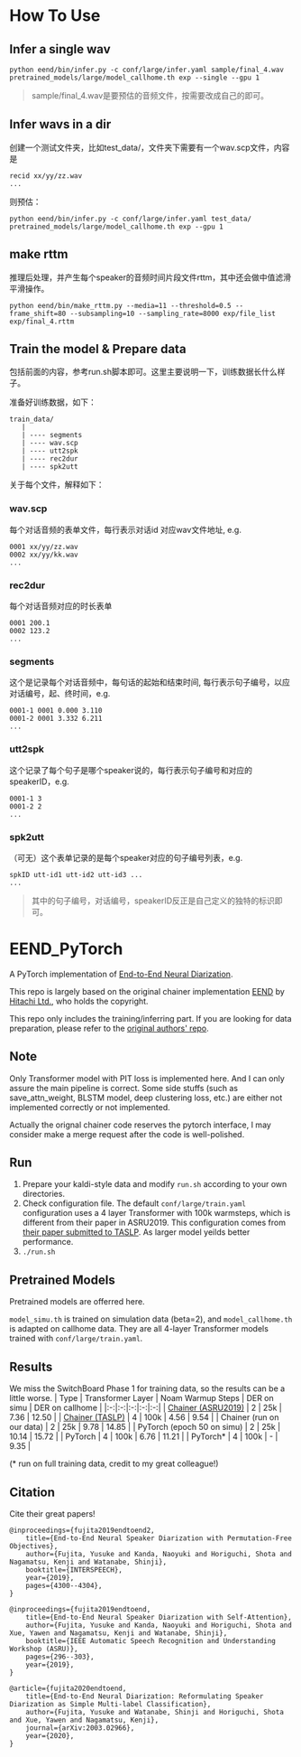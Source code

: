 # How To Use
## Infer a single wav
```
python eend/bin/infer.py -c conf/large/infer.yaml sample/final_4.wav pretrained_models/large/model_callhome.th exp --single --gpu 1
```
> sample/final_4.wav是要预估的音频文件，按需要改成自己的即可。

## Infer wavs in a dir
创建一个测试文件夹，比如test_data/，文件夹下需要有一个wav.scp文件，内容是
```
recid xx/yy/zz.wav
... 
```
则预估：
```
python eend/bin/infer.py -c conf/large/infer.yaml test_data/ pretrained_models/large/model_callhome.th exp --gpu 1
```

## make rttm
推理后处理，并产生每个speaker的音频时间片段文件rttm，其中还会做中值滤滑平滑操作。
```
python eend/bin/make_rttm.py --media=11 --threshold=0.5 --frame_shift=80 --subsampling=10 --sampling_rate=8000 exp/file_list exp/final_4.rttm
```

## Train the model & Prepare data
包括前面的内容，参考run.sh脚本即可。这里主要说明一下，训练数据长什么样子。

准备好训练数据，如下：
```
train_data/
   |
   | ---- segments
   | ---- wav.scp
   | ---- utt2spk
   | ---- rec2dur
   | ---- spk2utt
```
关于每个文件，解释如下：
### wav.scp
每个对话音频的表单文件，每行表示对话id 对应wav文件地址, e.g.
```
0001 xx/yy/zz.wav
0002 xx/yy/kk.wav
...
```

### rec2dur
每个对话音频对应的时长表单
```
0001 200.1
0002 123.2
...
```

### segments
这个是记录每个对话音频中，每句话的起始和结束时间, 每行表示句子编号，以应对话编号，起、终时间，e.g.
```
0001-1 0001 0.000 3.110
0001-2 0001 3.332 6.211
...
```

### utt2spk
这个记录了每个句子是哪个speaker说的，每行表示句子编号和对应的speakerID，e.g.
```
0001-1 3
0001-2 2
...
```

### spk2utt
（可无）这个表单记录的是每个speaker对应的句子编号列表，e.g.
```
spkID utt-id1 utt-id2 utt-id3 ...
...
```

> 其中的句子编号，对话编号，speakerID反正是自己定义的独特的标识即可。

# EEND_PyTorch
A PyTorch implementation of [End-to-End Neural Diarization](https://ieeexplore.ieee.org/document/9003959).

This repo is largely based on the original chainer implementation [EEND](https://github.com/hitachi-speech/EEND) by [Hitachi Ltd.](https://github.com/hitachi-speech), who holds the copyright.

This repo only includes the training/inferring part. If you are looking for data preparation, please refer to the [original authors' repo](https://github.com/hitachi-speech/EEND/blob/master/egs/callhome/v1/run_prepare_shared.sh).

## Note
Only Transformer model with PIT loss is implemented here. And I can only assure the main pipeline is correct. Some side stuffs (such as save_attn_weight, BLSTM model, deep clustering loss, etc.) are either not implemented correctly or not implemented.

Actually the orignal chainer code reserves the pytorch interface, I may consider make a merge request after the code is well-polished.

## Run
1. Prepare your kaldi-style data and modify `run.sh` according to your own directories.
2. Check configuration file. The default `conf/large/train.yaml` configuration uses a 4 layer Transformer with 100k warmsteps, which is different from their paper in ASRU2019. This configuration comes from [their paper submitted to TASLP](https://arxiv.org/abs/2003.02966). As larger model yeilds better performance.
3. `./run.sh`

## Pretrained Models
Pretrained models are offerred here.

`model_simu.th` is trained on simulation data (beta=2), and `model_callhome.th` is adapted on callhome data. They are all 4-layer Transformer models trained with `conf/large/train.yaml`.

## Results
We miss the SwitchBoard Phase 1 for training data, so the results can be a little worse.
| Type | Transformer Layer | Noam Warmup Steps | DER on simu | DER on callhome |
|:-:|:-:|:-:|:-:|:-:|
| [Chainer (ASRU2019)](https://ieeexplore.ieee.org/document/9003959) | 2 | 25k | 7.36 | 12.50 |
| [Chainer (TASLP)](https://arxiv.org/pdf/2003.02966.pdf) | 4 | 100k | 4.56 | 9.54 |
| Chainer (run on our data) | 2 | 25k | 9.78 | 14.85 |
| PyTorch (epoch 50 on simu) | 2 | 25k | 10.14 | 15.72 |
| PyTorch | 4 | 100k | 6.76 | 11.21 |
| PyTorch\* | 4 | 100k | - | 9.35 |

(\* run on full training data, credit to my great colleague!)

## Citation
Cite their great papers!
```
@inproceedings={fujita2019endtoend2,
    title={End-to-End Neural Speaker Diarization with Permutation-Free Objectives},
    author={Fujita, Yusuke and Kanda, Naoyuki and Horiguchi, Shota and Nagamatsu, Kenji and Watanabe, Shinji},
    booktitle={INTERSPEECH},
    year={2019},
    pages={4300--4304},
}
```
```
@inproceedings={fujita2019endtoend,
    title={End-to-End Neural Speaker Diarization with Self-Attention},
    author={Fujita, Yusuke and Kanda, Naoyuki and Horiguchi, Shota and Xue, Yawen and Nagamatsu, Kenji and Watanabe, Shinji},
    booktitle={IEEE Automatic Speech Recognition and Understanding Workshop (ASRU)},
    pages={296--303},
    year={2019},
}
```
```
@article={fujita2020endtoend,
    title={End-to-End Neural Diarization: Reformulating Speaker Diarization as Simple Multi-label Classification},
    author={Fujita, Yusuke and Watanabe, Shinji and Horiguchi, Shota and Xue, Yawen and Nagamatsu, Kenji},
    journal={arXiv:2003.02966},
    year={2020},
}
```
